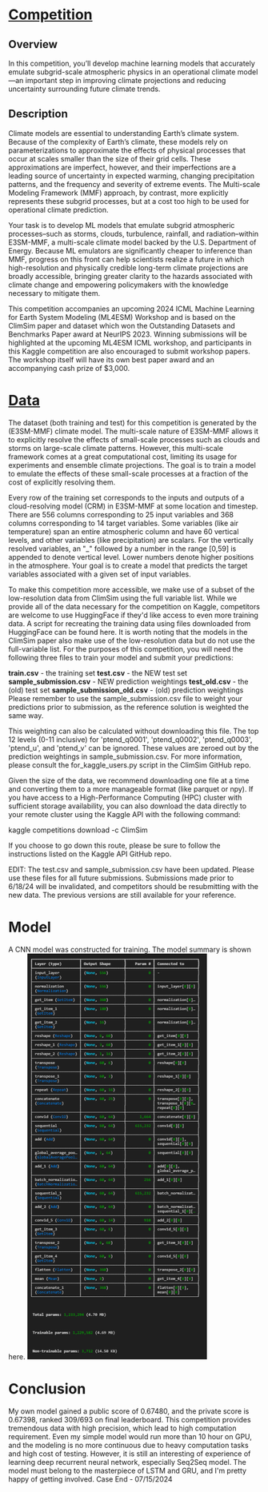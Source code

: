 # [Competition](https://www.kaggle.com/competitions/leap-atmospheric-physics-ai-climsim)
## Overview
In this competition, you’ll develop machine learning models that accurately emulate subgrid-scale atmospheric physics in an operational climate model—an important step in improving climate projections and reducing uncertainty surrounding future climate trends.

## Description
Climate models are essential to understanding Earth’s climate system. Because of the complexity of Earth’s climate, these models rely on parameterizations to approximate the effects of physical processes that occur at scales smaller than the size of their grid cells. These approximations are imperfect, however, and their imperfections are a leading source of uncertainty in expected warming, changing precipitation patterns, and the frequency and severity of extreme events. The Multi-scale Modeling Framework (MMF) approach, by contrast, more explicitly represents these subgrid processes, but at a cost too high to be used for operational climate prediction.

Your task is to develop ML models that emulate subgrid atmospheric processes–such as storms, clouds, turbulence, rainfall, and radiation–within E3SM-MMF, a multi-scale climate model backed by the U.S. Department of Energy. Because ML emulators are significantly cheaper to inference than MMF, progress on this front can help scientists realize a future in which high-resolution and physically credible long-term climate projections are broadly accessible, bringing greater clarity to the hazards associated with climate change and empowering policymakers with the knowledge necessary to mitigate them.

This competition accompanies an upcoming 2024 ICML Machine Learning for Earth System Modeling (ML4ESM) Workshop and is based on the ClimSim paper and dataset which won the Outstanding Datasets and Benchmarks Paper award at NeurIPS 2023. Winning submissions will be highlighted at the upcoming ML4ESM ICML workshop, and participants in this Kaggle competition are also encouraged to submit workshop papers. The workshop itself will have its own best paper award and an accompanying cash prize of $3,000.

# [Data](https://www.kaggle.com/competitions/leap-atmospheric-physics-ai-climsim/data)
The dataset (both training and test) for this competition is generated by the (E3SM-MMF) climate model. The multi-scale nature of E3SM-MMF allows it to explicitly resolve the effects of small-scale processes such as clouds and storms on large-scale climate patterns. However, this multi-scale framework comes at a great computational cost, limiting its usage for experiments and ensemble climate projections. The goal is to train a model to emulate the effects of these small-scale processes at a fraction of the cost of explicitly resolving them.

Every row of the training set corresponds to the inputs and outputs of a cloud-resolving model (CRM) in E3SM-MMF at some location and timestep. There are 556 columns corresponding to 25 input variables and 368 columns corresponding to 14 target variables. Some variables (like air temperature) span an entire atmospheric column and have 60 vertical levels, and other variables (like precipitation) are scalars. For the vertically resolved variables, an "_" followed by a number in the range [0,59] is appended to denote vertical level. Lower numbers denote higher positions in the atmosphere. Your goal is to create a model that predicts the target variables associated with a given set of input variables.

To make this competition more accessible, we make use of a subset of the low-resolution data from ClimSim using the full variable list. While we provide all of the data necessary for the competition on Kaggle, competitors are welcome to use HuggingFace if they'd like access to even more training data. A script for recreating the training data using files downloaded from HuggingFace can be found here. It is worth noting that the models in the ClimSim paper also make use of the low-resolution data but do not use the full-variable list. For the purposes of this competition, you will need the following three files to train your model and submit your predictions:

**train.csv** - the training set
**test.csv** - the NEW test set
**sample_submission.csv** - NEW prediction weightings
**test_old.csv** - the (old) test set
**sample_submission_old.csv** - (old) prediction weightings
Please remember to use the sample_submission.csv file to weight your predictions prior to submission, as the reference solution is weighted the same way.

This weighting can also be calculated without downloading this file. The top 12 levels (0-11 inclusive) for 'ptend_q0001', 'ptend_q0002', 'ptend_q0003', 'ptend_u', and 'ptend_v' can be ignored. These values are zeroed out by the prediction weightings in sample_submission.csv. For more information, please consult the for_kaggle_users.py script in the ClimSim GitHub repo.

Given the size of the data, we recommend downloading one file at a time and converting them to a more manageable format (like parquet or npy). If you have access to a High-Performance Computing (HPC) cluster with sufficient storage availability, you can also download the data directly to your remote cluster using the Kaggle API with the following command:

kaggle competitions download -c ClimSim

If you choose to go down this route, please be sure to follow the instructions listed on the Kaggle API GitHub repo.

EDIT: The test.csv and sample_submission.csv have been updated. Please use these files for all future submissions. Submissions made prior to 6/18/24 will be invalidated, and competitors should be resubmitting with the new data. The previous versions are still available for your reference.


# Model
A CNN model was constructed for training. The model summary is shown here. 
![alt text](1721109059724.png)

# Conclusion
My own model gained a public score of 0.67480, and the private score is 0.67398, ranked 309/693 on final leaderboard. This competition provides tremendous data with high precision, which lead to high computation requirement. Even my simple model would run more than 10 hour on GPU, and the modeling is no more continuous due to heavy computation tasks and high cost of testing. However, it is still an interesting of experience of learning deep recurrent neural network, especially Seq2Seq model. The model must belong to the masterpiece of LSTM and GRU, and I'm pretty happy of getting involved. Case End - 07/15/2024